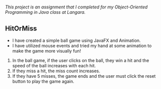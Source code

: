 ###### This project is an assignment that I completed for my Object-Oriented Programming in Java class at Langara.

## HitOrMiss

- I have created a simple ball game using JavaFX and Animation.
- I have utilized mouse events and tried my hand at some animation to make the game more visually fun!

1. In the ball game, if the user clicks on the ball, they win a hit and the speed of the ball increases with each hit.
2. If they miss a hit, the miss count increases.
3. If they have 5 misses, the game ends and the user must click the reset button to play the game again.
